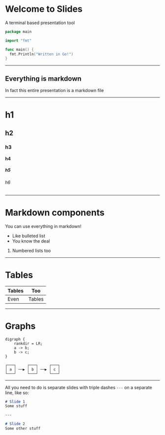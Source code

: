 # Welcome to Slides
A terminal based presentation tool

```go
package main

import "fmt"

func main() {
  fmt.Println("Written in Go!")
}
```

---

## Everything is markdown
In fact this entire presentation is a markdown file

---

# h1
## h2
### h3
#### h4
##### h5
###### h6

---

# Markdown components
You can use everything in markdown!
* Like bulleted list
* You know the deal

1. Numbered lists too

---

# Tables

| Tables | Too    |
| ------ | ------ |
| Even   | Tables |

---

# Graphs

```
digraph {
    rankdir = LR;
    a -> b;
    b -> c;
}
```
```
┌───┐     ┌───┐     ┌───┐
│ a │ ──▶ │ b │ ──▶ │ c │
└───┘     └───┘     └───┘
```
---

All you need to do is separate slides with triple dashes
`---` on a separate line, like so:

```markdown
# Slide 1
Some stuff

--- 

# Slide 2
Some other stuff
```
